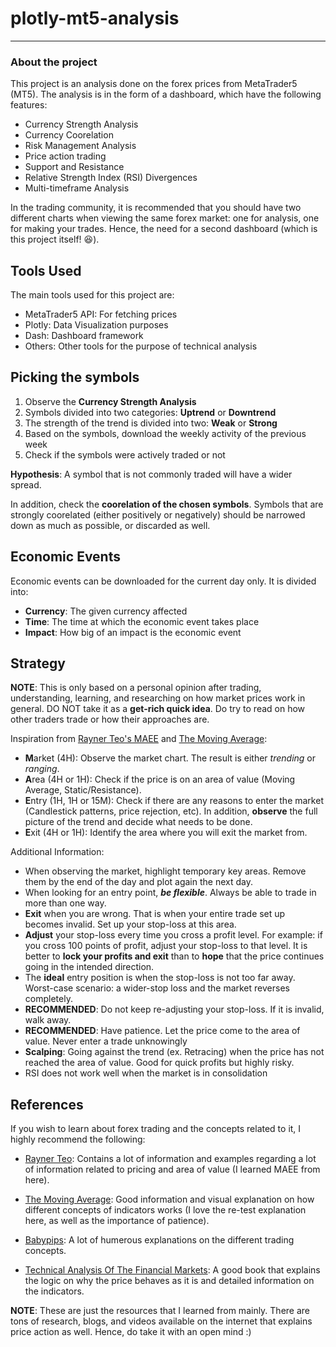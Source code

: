 # plotly-mt5-analysis
---

### About the project

This project is an analysis done on the forex prices from MetaTrader5 (MT5). The analysis is in the form of a dashboard, which have the following features:

* Currency Strength Analysis
* Currency Coorelation
* Risk Management Analysis
* Price action trading
* Support and Resistance
* Relative Strength Index (RSI) Divergences
* Multi-timeframe Analysis

In the trading community, it is recommended that you should have two different charts when viewing the same forex market: one for analysis, one for making your trades. Hence, the need for a second dashboard (which is this project itself! :laughing:).

## Tools Used

The main tools used for this project are:

- MetaTrader5 API: For fetching prices
- Plotly: Data Visualization purposes
- Dash: Dashboard framework
- Others: Other tools for the purpose of technical analysis

## Picking the symbols

1. Observe the **Currency Strength Analysis**
2. Symbols divided into two categories: **Uptrend** or **Downtrend**
3. The strength of the trend is divided into two: **Weak** or **Strong**
4. Based on the symbols, download the weekly activity of the previous week
5. Check if the symbols were actively traded or not

**Hypothesis**: A symbol that is not commonly traded will have a wider spread.

In addition, check the **coorelation of the chosen symbols**. Symbols that are strongly coorelated (either positively or negatively) should be narrowed down as much as possible, or discarded as well.

## Economic Events

Economic events can be downloaded for the current day only. It is divided into:

- **Currency**: The given currency affected
- **Time**: The time at which the economic event takes place
- **Impact**: How big of an impact is the economic event

## Strategy

**NOTE**: This is only based on a personal opinion after trading, understanding, learning, and researching on how market prices work in general. DO NOT take it as a **get-rich quick idea**. Do try to read on how other traders trade or how their approaches are.

Inspiration from [Rayner Teo's MAEE](https://www.tradingwithrayner.com/the-maee-formula/) and [The Moving Average](https://www.youtube.com/c/TheMovingAverage):

- **M**arket (4H): Observe the market chart. The result is either *trending* or *ranging*.
- **A**rea (4H or 1H): Check if the price is on an area of value (Moving Average, Static/Resistance).
- **E**ntry (1H, 1H or 15M): Check if there are any reasons to enter the market (Candlestick patterns, price rejection, etc). In addition, **observe** the full picture of the trend and decide what needs to be done.
- **E**xit (4H or 1H): Identify the area where you will exit the market from.

Additional Information:

- When observing the market, highlight temporary key areas. Remove them by the end of the day and plot again the next day.
- When looking for an entry point, ***be flexible***. Always be able to trade in more than one way.
- **Exit** when you are wrong. That is when your entire trade set up becomes invalid. Set up your stop-loss at this area.
- **Adjust** your stop-loss every time you cross a profit level. For example: if you cross 100 points of profit, adjust your stop-loss to that level. It is better to **lock your profits and exit** than to **hope** that the price continues going in the intended direction.
- The **ideal** entry position is when the stop-loss is not too far away. Worst-case scenario: a wider-stop loss and the market reverses completely.
- **RECOMMENDED**: Do not keep re-adjusting your stop-loss. If it is invalid, walk away.
- **RECOMMENDED**: Have patience. Let the price come to the area of value. Never enter a trade unknowingly
- **Scalping**: Going against the trend (ex. Retracing) when the price has not reached the area of value. Good for quick profits but highly risky.
- RSI does not work well when the market is in consolidation

## References

If you wish to learn about forex trading and the concepts related to it, I highly recommend the following:

- [Rayner Teo](https://www.tradingwithrayner.com/): Contains a lot of information and examples regarding a lot of information related to pricing and area of value (I learned MAEE from here).

- [The Moving Average](https://www.youtube.com/channel/UCYFQzaZyTUzY-Tiytyv3HhA): Good information and visual explanation on how different concepts of indicators works (I love the re-test explanation here, as well as the importance of patience).

- [Babypips](https://www.babypips.com/): A lot of humerous explanations on the different trading concepts.

- [Technical Analysis Of The Financial Markets](https://cdn.preterhuman.net/texts/unsorted2/Stock%20books%20029/John%20J%20Murphy%20-%20Technical%20Analysis%20Of%20The%20Financial%20Markets.pdf?fbclid=IwAR0CZjfQf2Mj_ObvDlkTbSf-5SS7WTfvu5hZzKtwDcRRO3-co1X386Is_9M): A good book that explains the logic on why the price behaves as it is and detailed information on the indicators.

**NOTE**: These are just the resources that I learned from mainly. There are tons of research, blogs, and videos available on the internet that explains price action as well. Hence, do take it with an open mind :)